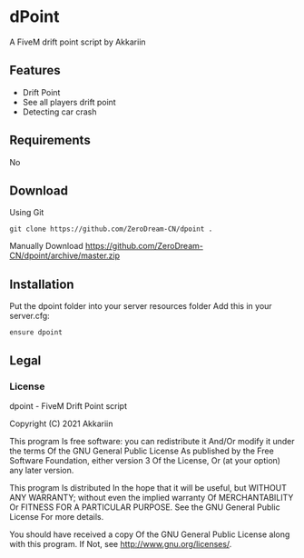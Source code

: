 # dPoint
A FiveM drift point script by Akkariin

## Features
- Drift Point
- See all players drift point
- Detecting car crash

## Requirements
No

## Download
Using Git
```
git clone https://github.com/ZeroDream-CN/dpoint .
```

Manually
Download https://github.com/ZeroDream-CN/dpoint/archive/master.zip

## Installation
Put the dpoint folder into your server resources folder
Add this in your server.cfg:
```
ensure dpoint
```

## Legal
### License

dpoint - FiveM Drift Point script

Copyright (C) 2021 Akkariin

This program Is free software: you can redistribute it And/Or modify it under the terms Of the GNU General Public License As published by the Free Software Foundation, either version 3 Of the License, Or (at your option) any later version.

This program Is distributed In the hope that it will be useful, but WITHOUT ANY WARRANTY; without even the implied warranty Of MERCHANTABILITY Or FITNESS FOR A PARTICULAR PURPOSE. See the GNU General Public License For more details.

You should have received a copy Of the GNU General Public License along with this program. If Not, see http://www.gnu.org/licenses/.
